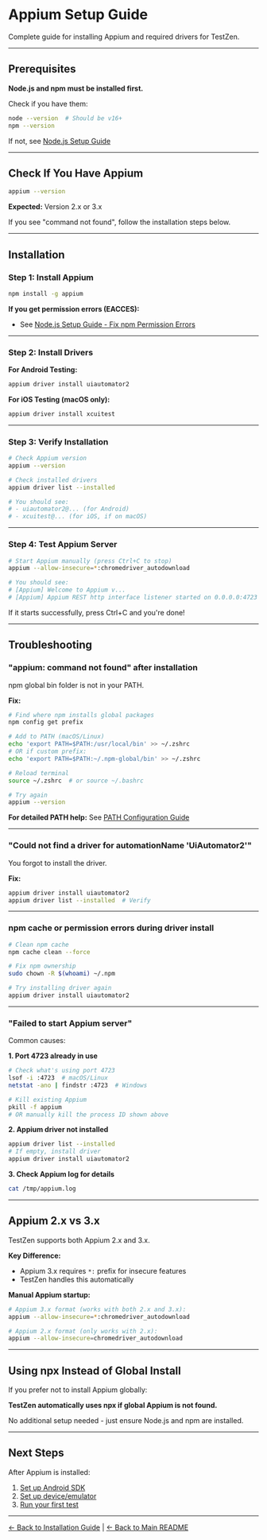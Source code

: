 # Appium Setup Guide

Complete guide for installing Appium and required drivers for TestZen.

---

## Prerequisites

**Node.js and npm must be installed first.**

Check if you have them:
```bash
node --version  # Should be v16+
npm --version
```

If not, see [Node.js Setup Guide](nodejs-setup.md)

---

## Check If You Have Appium

```bash
appium --version
```

**Expected:** Version 2.x or 3.x

If you see "command not found", follow the installation steps below.

---

## Installation

### Step 1: Install Appium

```bash
npm install -g appium
```

**If you get permission errors (EACCES):**
- See [Node.js Setup Guide - Fix npm Permission Errors](nodejs-setup.md#fix-npm-permission-errors)

---

### Step 2: Install Drivers

**For Android Testing:**
```bash
appium driver install uiautomator2
```

**For iOS Testing (macOS only):**
```bash
appium driver install xcuitest
```

---

### Step 3: Verify Installation

```bash
# Check Appium version
appium --version

# Check installed drivers
appium driver list --installed

# You should see:
# - uiautomator2@... (for Android)
# - xcuitest@... (for iOS, if on macOS)
```

---

### Step 4: Test Appium Server

```bash
# Start Appium manually (press Ctrl+C to stop)
appium --allow-insecure=*:chromedriver_autodownload

# You should see:
# [Appium] Welcome to Appium v...
# [Appium] Appium REST http interface listener started on 0.0.0.0:4723
```

If it starts successfully, press Ctrl+C and you're done!

---

## Troubleshooting

### "appium: command not found" after installation

npm global bin folder is not in your PATH.

**Fix:**
```bash
# Find where npm installs global packages
npm config get prefix

# Add to PATH (macOS/Linux)
echo 'export PATH=$PATH:/usr/local/bin' >> ~/.zshrc
# OR if custom prefix:
echo 'export PATH=$PATH:~/.npm-global/bin' >> ~/.zshrc

# Reload terminal
source ~/.zshrc  # or source ~/.bashrc

# Try again
appium --version
```

**For detailed PATH help:** See [PATH Configuration Guide](path-configuration.md)

---

### "Could not find a driver for automationName 'UiAutomator2'"

You forgot to install the driver.

**Fix:**
```bash
appium driver install uiautomator2
appium driver list --installed  # Verify
```

---

### npm cache or permission errors during driver install

```bash
# Clean npm cache
npm cache clean --force

# Fix npm ownership
sudo chown -R $(whoami) ~/.npm

# Try installing driver again
appium driver install uiautomator2
```

---

### "Failed to start Appium server"

Common causes:

**1. Port 4723 already in use**
```bash
# Check what's using port 4723
lsof -i :4723  # macOS/Linux
netstat -ano | findstr :4723  # Windows

# Kill existing Appium
pkill -f appium
# OR manually kill the process ID shown above
```

**2. Appium driver not installed**
```bash
appium driver list --installed
# If empty, install driver
appium driver install uiautomator2
```

**3. Check Appium log for details**
```bash
cat /tmp/appium.log
```

---

## Appium 2.x vs 3.x

TestZen supports both Appium 2.x and 3.x.

**Key Difference:**
- Appium 3.x requires `*:` prefix for insecure features
- TestZen handles this automatically

**Manual Appium startup:**
```bash
# Appium 3.x format (works with both 2.x and 3.x):
appium --allow-insecure=*:chromedriver_autodownload

# Appium 2.x format (only works with 2.x):
appium --allow-insecure=chromedriver_autodownload
```

---

## Using npx Instead of Global Install

If you prefer not to install Appium globally:

**TestZen automatically uses npx if global Appium is not found.**

No additional setup needed - just ensure Node.js and npm are installed.

---

## Next Steps

After Appium is installed:

1. [Set up Android SDK](android-sdk-setup.md)
2. [Set up device/emulator](device-setup.md)
3. [Run your first test](../README.md#run-tests)

---

[← Back to Installation Guide](installation.md) | [← Back to Main README](../README.md)
